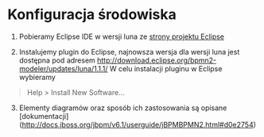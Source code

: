 # Konfiguracja środowiska

1. Pobieramy Eclipse IDE w wersji luna ze [strony projektu Eclipse](https://projects.eclipse.org/releases/luna)

2. Instalujemy plugin do Eclipse, najnowsza wersja dla wersji luna jest dostępna pod adresem http://download.eclipse.org/bpmn2-modeler/updates/luna/1.1.1/ W celu instalacji pluginu w Eclipse wybieramy 
> Help > Install New Software...

3. Elementy diagramów oraz sposób ich zastosowania są opisane [dokumentacji] (http://docs.jboss.org/jbpm/v6.1/userguide/jBPMBPMN2.html#d0e2754)